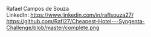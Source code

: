 Rafael Campos de Souza <br>
LinkedIn: https://www.linkedin.com/in/raflsouza27/ <br>
https://github.com/Rafl27/Cheapest-Hotel---Syngenta-Challenge/blob/master/complete.png

